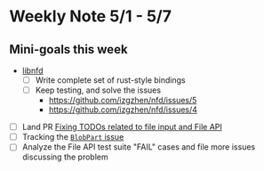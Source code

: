# Weekly Note 5/1 - 5/7

## Mini-goals this week
- [libnfd](https://github.com/izgzhen/nfd)
    - [ ] Write complete set of rust-style bindings
    - [ ] Keep testing, and solve the issues
        - https://github.com/izgzhen/nfd/issues/5
        - https://github.com/izgzhen/nfd/issues/4
- [ ] Land PR [Fixing TODOs related to file input and File API](https://github.com/servo/servo/pull/10873)
- [ ] Tracking the [`BlobPart` issue](https://github.com/servo/servo/issues/10911)
- [ ] Analyze the File API test suite "FAIL" cases and file more issues discussing the problem
